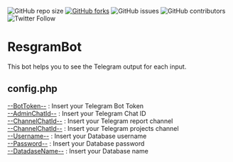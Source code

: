 ![GitHub repo size](https://img.shields.io/github/repo-size/ZarchiMohammad/ResgramBot)
[![GitHub forks](https://img.shields.io/github/forks/ZarchiMohammad/ResgramBot.svg)](https://github.com/ZarchiMohammad/ResgramBot)
![GitHub issues](https://img.shields.io/github/issues/ZarchiMohammad/ResgramBot)
![GitHub contributors](https://img.shields.io/github/contributors/ZarchiMohammad/ResgramBot)
![Twitter Follow](https://img.shields.io/twitter/follow/ZarchiMohammad?style=social)

# ResgramBot
This bot helps you to see the Telegram output for each input.

## config.php
[--BotToken--](https://github.com/ZarchiMohammad/ResgramBot/blob/main/BotCodes/config.php#L7) : Insert your Telegram Bot Token<br>
[--AdminChatId--](https://github.com/ZarchiMohammad/ResgramBot/blob/main/BotCodes/config.php#L8) : Insert your Telegram Chat ID<br>
[--ChannelChatId--](https://github.com/ZarchiMohammad/ResgramBot/blob/main/BotCodes/config.php#L11) : Insert your Telegram report channel<br>
[--ChannelChatId--](https://github.com/ZarchiMohammad/ResgramBot/blob/main/BotCodes/config.php#L10) : Insert your Telegram projects channel<br>
[--Username--](https://github.com/ZarchiMohammad/ResgramBot/blob/main/BotCodes/config.php#L15) : Insert your Database username<br>
[--Password--](https://github.com/ZarchiMohammad/ResgramBot/blob/main/BotCodes/config.php#L16) : Insert your Database password<br>
[--DatadaseName--](https://github.com/ZarchiMohammad/ResgramBot/blob/main/BotCodes/config.php#L17) : Insert your Database name<br>
